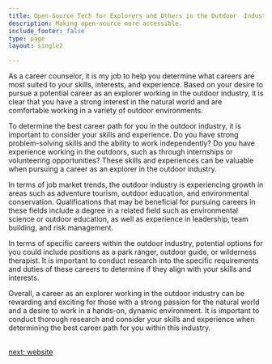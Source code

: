 ```yaml
---
title: Open-Source Tech for Explorers and Others in the Outdoor  Industry
description: Making open-source more accessible.
include_footer: false
type: page
layout: single2

---
```


<p>
As a career counselor, it is my job to help you determine what careers are most suited to your skills, interests, and experience. Based on your desire to pursue a potential career as an explorer working in the outdoor industry, it is clear that you have a strong interest in the natural world and are comfortable working in a variety of outdoor environments.

To determine the best career path for you in the outdoor industry, it is important to consider your skills and experience. Do you have strong problem-solving skills and the ability to work independently? Do you have experience working in the outdoors, such as through internships or volunteering opportunities? These skills and experiences can be valuable when pursuing a career as an explorer in the outdoor industry.

In terms of job market trends, the outdoor industry is experiencing growth in areas such as adventure tourism, outdoor education, and environmental conservation. Qualifications that may be beneficial for pursuing careers in these fields include a degree in a related field such as environmental science or outdoor education, as well as experience in leadership, team building, and risk management.

In terms of specific careers within the outdoor industry, potential options for you could include positions as a park ranger, outdoor guide, or wilderness therapist. It is important to conduct research into the specific requirements and duties of these careers to determine if they align with your skills and interests.

Overall, a career as an explorer working in the outdoor industry can be rewarding and exciting for those with a strong passion for the natural world and a desire to work in a hands-on, dynamic environment. It is important to conduct thorough research and consider your skills and experience when determining the best career path for you within this industry.

<br>
<a href="https://workdojos.com/explorers/website">next: website</a>
<br>
</p>